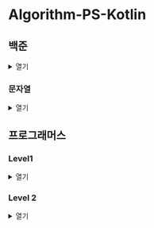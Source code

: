 # Algorithm-PS-Kotlin

## 백준

<details>
  <summary>열기</summary>
  <div markdown="1">

  [2166번 다각형의 면적](src/main/kotlin/baekjoon/b2166/B2166.kt)  
  [2239번 스도쿠](src/main/kotlin/baekjoon/b2239/B2239.kt)  
  [2473번 세 용액](src/main/kotlin/baekjoon/b2473/B2473.kt)  
  [9466번 텀 프로젝트](src/main/kotlin/baekjoon/b9466/B9466.kt)  
  [13334번 철로](src/main/kotlin/baekjoon/b13334/B13334.kt)  
  [1019번 책 페이지](src/main/kotlin/baekjoon/b1019/B1019.kt)  
  [2357번 최솟값과 최댓값](src/main/kotlin/baekjoon/b2357/B2357.kt)  
  [3015번 오아시스 재결합](src/main/kotlin/baekjoon/b3015/B3015.kt)  
  [11505번 구간 곱 구하기](src/main/kotlin/baekjoon/b11505/B11505.kt)  
  [2548번 대표 자연수](src/main/kotlin/baekjoon/b2548/B2548.kt)  
  [10971번 외판원 순회](src/main/kotlin/baekjoon/b10971/B10971.kt)  
  [10942번 팰린드롬?](src/main/kotlin/baekjoon/b10942/B10942.kt)  
  [1138번 한 줄로 서기](src/main/kotlin/baekjoon/b1138/B1138.kt)  
  [10819번 차이를 최대로](src/main/kotlin/baekjoon/b10819/B10819.kt)  
  [2210번 숫자판 점프](src/main/kotlin/baekjoon/b2210/B2210.kt)  
  [15658번 연산자 끼워넣기 (2)](src/main/kotlin/baekjoon/b15658/B15658.kt)  
  [14620번 개화](src/main/kotlin/baekjoon/b14620/B14620.kt)  
  [16922번 로마 숫자 만들기](src/main/kotlin/baekjoon/b16922/B16922.kt)  
  [1297번 TV 크기](src/main/kotlin/baekjoon/b1297/B1297.kt)  
  [11689번 GCD(n, k) = 1](src/main/kotlin/baekjoon/b11689/B11689.kt)  
  [12015번 가장 긴 증가하는 부분 수열 2](src/main/kotlin/baekjoon/b12015/B12015.kt)  
  [1417번 국회의원 선거](src/main/kotlin/baekjoon/b1417/B1417.kt)  
  [1026번 보물](src/main/kotlin/baekjoon/b1026/B1026.kt)  
  [17086번 아기 상어 2](src/main/kotlin/baekjoon/b17086/B17086.kt)  
  [2468번 안전 영역](src/main/kotlin/baekjoon/b2468/B2468.kt)  
  [13335번 트럭](src/main/kotlin/baekjoon/b13335/B13335.kt)  
  [9613번 GCD 합](src/main/kotlin/baekjoon/b9613/B9613.kt)  
  [18429번 근손실](src/main/kotlin/baekjoon/b18429/B18429.kt)  
  [16198번 에너지 모으기](src/main/kotlin/baekjoon/b16198/B16198.kt)  
  [10973번 이전 순열](src/main/kotlin/baekjoon/b10973/B10973.kt)
  [2961번 도영이가 만든 맛있는 음식](src/main/kotlin/baekjoon/b2961/B2961.kt)  
  [1058번 친구](src/main/kotlin/baekjoon/b1058/B1058.kt)  
  [5212번 지구 온난화](src/main/kotlin/baekjoon/b5212/B5212.kt)  
  [2502번 떡 먹는 호랑이](src/main/kotlin/baekjoon/b2502/B2502.kt)  
  [2304번 창고 다각형](src/main/kotlin/baekjoon/b2304/B2304.kt)  
  [1747번 소수&팰린드롬](src/main/kotlin/baekjoon/b1747/B1747.kt)  
  [16926번 배열 돌리기 1](src/main/kotlin/baekjoon/b16926/B16926.kt)  
  [16987번 계란으로 계란치기](src/main/kotlin/baekjoon/b16987/B16987.kt)  
  [2810번 컵홀더](src/main/kotlin/baekjoon/b2810/B2810.kt)  
  [2564번 경비원](src/main/kotlin/baekjoon/b2564/B2564.kt)  
  [1052번 물병](src/main/kotlin/baekjoon/b1052/B1052.kt)  
  [16918번 봄버맨](src/main/kotlin/baekjoon/b16918/B16918.kt)  
  [1790번 수 이어 쓰기 2](src/main/kotlin/baekjoon/b1790/B1790.kt)  
  [17609번 회문](src/main/kotlin/baekjoon/b17609/B17609.kt)  
  [1254번 팰린드롬 만들기](src/main/kotlin/baekjoon/b1254/B1254.kt)  
  [16935번 배열 돌리기 3](src/main/kotlin/baekjoon/b16935/B16935.kt)  
  [2002번 추월](src/main/kotlin/baekjoon/b2002/B2002.kt)  
  [2615번 오목](src/main/kotlin/baekjoon/b2615/B2615.kt)  
  [9996번 한국이 그리울 땐 서버에 접속하지](src/main/kotlin/baekjoon/b9996/B9996.kt)  
  [15954번 인형들](src/main/kotlin/baekjoon/b15954/B15954.kt)  
  [13414번 수강신청](src/main/kotlin/baekjoon/b13414/B13414.kt)  
  [2659번 십자카드 문제](src/main/kotlin/baekjoon/b2659/B2659.kt)

  </div>
</details>

### 문자열

<details>
  <summary>열기</summary>
  <div markdown="4">

  [15904번 UCPC는 무엇의 약자일까?](src/main/kotlin/baekjoon/strs/b15904/B15904.kt)  
  [11656번 접미사 배열](src/main/kotlin/baekjoon/strs/b11656/B11656.kt)  
  [1427번 소트인사이드](src/main/kotlin/baekjoon/strs/b1427/B1427.kt)  
  [11478번 서로 다른 부분 문자열의 개수](src/main/kotlin/baekjoon/strs/b11478/B11478.kt)  
  [1755번 숫자놀이](src/main/kotlin/baekjoon/strs/b1755/B1755.kt)  
  [4889번 안정적인 문자열](src/main/kotlin/baekjoon/strs/b4889/B4889.kt)  
  [14405번 피카츄](src/main/kotlin/baekjoon/strs/b14405/B14405.kt)  
  [20291번 파일 정리](src/main/kotlin/baekjoon/strs/b20291/B20291.kt)  
  [13413번 오셀로 재배치](src/main/kotlin/baekjoon/strs/b13413/B13413.kt)

  </div>
</details>

## 프로그래머스

### Level1

<details>
  <summary>열기</summary>
  <div markdown="2">

  [신고 결과 받기(2022 카카오 공채)](src/main/kotlin/programmers/level1/P92334.kt)  
  [로또의 최고 순위와 최저 순위(2021 백엔드 데브매칭)](src/main/kotlin/programmers/level1/P77484.kt)  
  [신규 아이디 추천(2021 카카오 공채)](src/main/kotlin/programmers/level1/P72410.kt)  
  [숫자 문자열과 영단어(2021 카카오 인턴십)](src/main/kotlin/programmers/level1/P81301.kt)  
  [키패드 누르기(2020 카카오 인턴십)](src/main/kotlin/programmers/level1/P67256.kt)  
  [크레인 인형뽑기 게임(2019 카카오 개발자 겨울 인턴십)](src/main/kotlin/programmers/level1/P64061.kt)  
  [없는 숫자 더하기(월간 코드 챌린지 시즌3)](src/main/kotlin/programmers/level1/P86051.kt)  
  [음양 더하기(월간 코드 챌린지 시즌2)](src/main/kotlin/programmers/level1/P76501.kt)  
  [내적(월간 코드 챌린지 시즌1)](src/main/kotlin/programmers/level1/P70128.kt)  
  [소수 만들기(Summer/Winter Coding(~2018))](src/main/kotlin/programmers/level1/P12977.kt)  
  [K번째수](src/main/kotlin/programmers/level1/P42748.kt)  
  [모의고사](src/main/kotlin/programmers/level1/P42840.kt)  
  [체육복](src/main/kotlin/programmers/level1/P42862.kt)  
  [실패율(2019 카카오 공채)](src/main/kotlin/programmers/level1/P42889.kt)  
  [약수의 개수와 덧셈(월간 코드 챌린지 시즌2)](src/main/kotlin/programmers/level1/P77884.kt)  
  [3진법 뒤집기(월간 코드 챌린지 시즌1)](src/main/kotlin/programmers/level1/P68935.kt)  
  [두 개 뽑아서 더하기(월간 코드 챌린지 시즌1)](src/main/kotlin/programmers/level1/P68644.kt)  
  [2016년](src/main/kotlin/programmers/level1/P12901.kt)  
  [최소직사각형(위클리 챌린지)](src/main/kotlin/programmers/level1/P86491.kt)  
  [나머지가 1이 되는 수 찾기(월간 코드 챌린지 시즌3)](src/main/kotlin/programmers/level1/P87389.kt)  
  [부족한 금액 계산하기(위클리 챌린지)](src/main/kotlin/programmers/level1/P82612.kt)  
  [가운데 글자 가져오기](src/main/kotlin/programmers/level1/P12903.kt)  
  [나누어 떨어지는 숫자 배열](src/main/kotlin/programmers/level1/P12910.kt)  
  [두 정수 사이의 합](src/main/kotlin/programmers/level1/P12912.kt)  
  [문자열 내 마음대로 정렬하기](src/main/kotlin/programmers/level1/P12915.kt)  
  [문자열 내림차순으로 배치하기](src/main/kotlin/programmers/level1/P12917.kt)  
  [문자열 다루기 기본](src/main/kotlin/programmers/level1/P12918.kt)  
  [서울에서 김서방 찾기](src/main/kotlin/programmers/level1/P12919.kt)  
  [수박수박수박수박수박수?](src/main/kotlin/programmers/level1/P12922.kt)  
  [문자열을 정수로 바꾸기](src/main/kotlin/programmers/level1/P12925.kt)  
  [시저 암호](src/main/kotlin/programmers/level1/P12926.kt)  
  [약수의 합](src/main/kotlin/programmers/level1/P12928.kt)  
  [이상한 문자 만들기](src/main/kotlin/programmers/level1/P12930.kt)  
  [자릿수 더하기](src/main/kotlin/programmers/level1/P12931.kt)  
  [자연수 뒤집어 배열로 만들기](src/main/kotlin/programmers/level1/P12932.kt)  
  [정수 내림차순으로 배치하기](src/main/kotlin/programmers/level1/P12933.kt)  
  [정수 제곱근 판별](src/main/kotlin/programmers/level1/P12934.kt)  
  [제일 작은 수 제거하기](src/main/kotlin/programmers/level1/P12935.kt)  
  [짝수와 홀수](src/main/kotlin/programmers/level1/P12937.kt)  
  [최대공약수와 최소공배수](src/main/kotlin/programmers/level1/P12940.kt)  
  [콜라츠 추측](src/main/kotlin/programmers/level1/P12943.kt)  
  [평균 구하기](src/main/kotlin/programmers/level1/P12944.kt)  
  [하샤드 수](src/main/kotlin/programmers/level1/P12947.kt)  
  [핸드폰 번호 가리기](src/main/kotlin/programmers/level1/P12948.kt)  
  [행렬의 덧셈](src/main/kotlin/programmers/level1/P12950.kt)  
  [x만큼 간격이 있는 n개의 숫자](src/main/kotlin/programmers/level1/P12954.kt)  
  [직사각형 별찍기](src/main/kotlin/programmers/level1/P12969.kt)  
    
  </div>
</details>

### Level 2

<details>
  <summary>열기</summary>
  <div markdown="3">

  [문자열 압축(2020 카카오 공채)](src/main/kotlin/programmers/level2/P60057.kt)  
  [오픈채팅방(2019 카카오 공채)](src/main/kotlin/programmers/level2/P42888.kt)  
  [멀쩡한 사각형(Summer/Winter Coding(2019))](src/main/kotlin/programmers/level2/P62048.kt)  
  [기능개발](src/main/kotlin/programmers/level2/P42586.kt)  
  [타겟 넘버](src/main/kotlin/programmers/level2/P43165.kt)  
  [행렬 테두리 회전하기(2021 백엔드 데브매칭)](src/main/kotlin/programmers/level2/P77485.kt)  
  [메뉴 리뉴얼(2021 카카오 공채)](src/main/kotlin/programmers/level2/P72411.kt)  
  [괄호 변환(2020 카카오 공채)](src/main/kotlin/programmers/level2/P60058.kt)  
  [거리두기 확인하기(2021 카카오 인턴십)](src/main/kotlin/programmers/level2/P81302.kt)
  
  </div>
</details>
